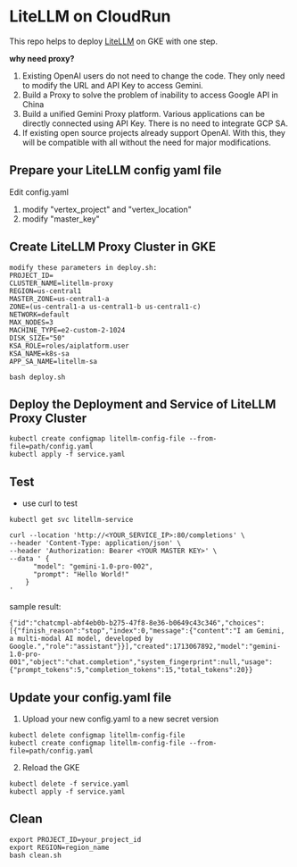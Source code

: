 # LiteLLM on CloudRun
This repo helps to deploy [LiteLLM](https://github.com/BerriAI/litellm) on GKE with one step. 

**why need proxy?**
1. Existing OpenAI users do not need to change the code. They only need to modify the URL and API Key to access Gemini.
2. Build a Proxy to solve the problem of inability to access Google API in China
3. Build a unified Gemini Proxy platform. Various applications can be directly connected using API Key. There is no need to integrate GCP SA.
4. If existing open source projects already support OpenAI. With this, they will be compatible with all without the need for major modifications.

## Prepare your LiteLLM config yaml file
Edit config.yaml
1. modify "vertex_project" and "vertex_location"
2. modify "master_key"

## Create LiteLLM Proxy Cluster in GKE
```
modify these parameters in deploy.sh:
PROJECT_ID=
CLUSTER_NAME=litellm-proxy
REGION=us-central1
MASTER_ZONE=us-central1-a
ZONE=(us-central1-a us-central1-b us-central1-c)
NETWORK=default
MAX_NODES=3
MACHINE_TYPE=e2-custom-2-1024
DISK_SIZE="50" 
KSA_ROLE=roles/aiplatform.user
KSA_NAME=k8s-sa 
APP_SA_NAME=litellm-sa
```
```
bash deploy.sh
```

## Deploy the Deployment and Service of LiteLLM Proxy Cluster
```
kubectl create configmap litellm-config-file --from-file=path/config.yaml
kubectl apply -f service.yaml
```

## Test
- use curl to test
```
kubectl get svc litellm-service
```
```
curl --location 'http://<YOUR_SERVICE_IP>:80/completions' \
--header 'Content-Type: application/json' \
--header 'Authorization: Bearer <YOUR MASTER KEY>' \
--data ' {
      "model": "gemini-1.0-pro-002",
      "prompt": "Hello World!"
    }
'
```
sample result:
```
{"id":"chatcmpl-abf4eb0b-b275-47f8-8e36-b0649c43c346","choices":[{"finish_reason":"stop","index":0,"message":{"content":"I am Gemini, a multi-modal AI model, developed by Google.","role":"assistant"}}],"created":1713067892,"model":"gemini-1.0-pro-001","object":"chat.completion","system_fingerprint":null,"usage":{"prompt_tokens":5,"completion_tokens":15,"total_tokens":20}}
```

## Update your config.yaml file
1. Upload your new config.yaml to a new secret version
```
kubectl delete configmap litellm-config-file
kubectl create configmap litellm-config-file --from-file=path/config.yaml
```
2. Reload the GKE
```
kubectl delete -f service.yaml
kubectl apply -f service.yaml
```

## Clean
```
export PROJECT_ID=your_project_id
export REGION=region_name
bash clean.sh
```
